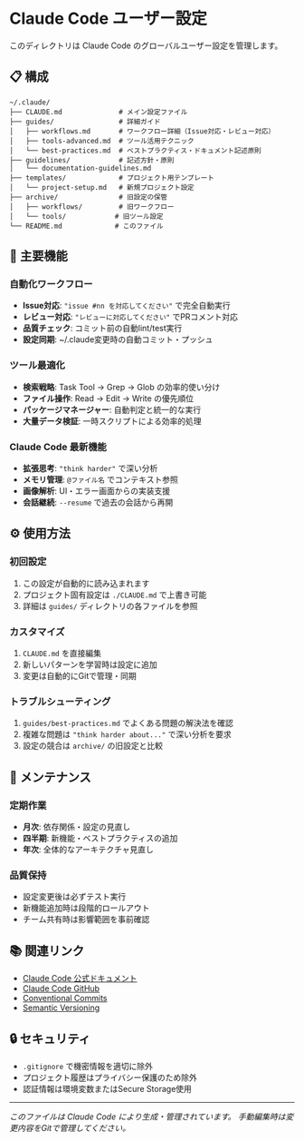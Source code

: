 # Claude Code ユーザー設定

このディレクトリは Claude Code のグローバルユーザー設定を管理します。

## 📋 構成

```
~/.claude/
├── CLAUDE.md              # メイン設定ファイル
├── guides/                # 詳細ガイド
│   ├── workflows.md       # ワークフロー詳細（Issue対応・レビュー対応）
│   ├── tools-advanced.md  # ツール活用テクニック
│   └── best-practices.md  # ベストプラクティス・ドキュメント記述原則
├── guidelines/            # 記述方針・原則
│   └── documentation-guidelines.md
├── templates/             # プロジェクト用テンプレート
│   └── project-setup.md   # 新規プロジェクト設定
├── archive/               # 旧設定の保管
│   ├── workflows/         # 旧ワークフロー
│   └── tools/            # 旧ツール設定
└── README.md             # このファイル
```

## 🚀 主要機能

### 自動化ワークフロー
- **Issue対応**: `"issue #nn を対応してください"` で完全自動実行
- **レビュー対応**: `"レビューに対応してください"` でPRコメント対応
- **品質チェック**: コミット前の自動lint/test実行
- **設定同期**: ~/.claude変更時の自動コミット・プッシュ

### ツール最適化
- **検索戦略**: Task Tool → Grep → Glob の効率的使い分け
- **ファイル操作**: Read → Edit → Write の優先順位
- **パッケージマネージャー**: 自動判定と統一的な実行
- **大量データ検証**: 一時スクリプトによる効率的処理

### Claude Code 最新機能
- **拡張思考**: `"think harder"` で深い分析
- **メモリ管理**: `@ファイル名` でコンテキスト参照
- **画像解析**: UI・エラー画面からの実装支援
- **会話継続**: `--resume` で過去の会話から再開

## ⚙️ 使用方法

### 初回設定
1. この設定が自動的に読み込まれます
2. プロジェクト固有設定は `./CLAUDE.md` で上書き可能
3. 詳細は `guides/` ディレクトリの各ファイルを参照

### カスタマイズ
1. `CLAUDE.md` を直接編集
2. 新しいパターンを学習時は設定に追加
3. 変更は自動的にGitで管理・同期

### トラブルシューティング
1. `guides/best-practices.md` でよくある問題の解決法を確認
2. 複雑な問題は `"think harder about..."` で深い分析を要求
3. 設定の競合は `archive/` の旧設定と比較

## 🔧 メンテナンス

### 定期作業
- **月次**: 依存関係・設定の見直し
- **四半期**: 新機能・ベストプラクティスの追加
- **年次**: 全体的なアーキテクチャ見直し

### 品質保持
- 設定変更後は必ずテスト実行
- 新機能追加時は段階的ロールアウト
- チーム共有時は影響範囲を事前確認

## 📚 関連リンク

- [Claude Code 公式ドキュメント](https://docs.anthropic.com/en/docs/claude-code)
- [Claude Code GitHub](https://github.com/anthropics/claude-code)
- [Conventional Commits](https://www.conventionalcommits.org/)
- [Semantic Versioning](https://semver.org/)

## 🔒 セキュリティ

- `.gitignore` で機密情報を適切に除外
- プロジェクト履歴はプライバシー保護のため除外
- 認証情報は環境変数またはSecure Storage使用

---

*このファイルは Claude Code により生成・管理されています。*
*手動編集時は変更内容をGitで管理してください。*